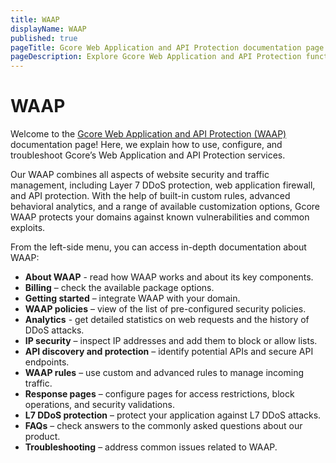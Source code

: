 ```yaml
---
title: WAAP
displayName: WAAP
published: true
pageTitle: Gcore Web Application and API Protection documentation page | Gcore
pageDescription: Explore Gcore Web Application and API Protection functionality and learn how to configure Layer 7 DDoS and bot protection, web application firewall, and API protection for your domain.
---
```

# WAAP

Welcome to the <a href="https://gcore.com/web-app-and-api-protection" target="_blank">Gcore Web Application and API Protection (WAAP)</a> documentation page! Here, we explain how to use, configure, and troubleshoot Gcore’s Web Application and API Protection services. 

Our WAAP combines all aspects of website security and traffic management, including Layer 7 DDoS protection, web application firewall, and API protection. With the help of built-in custom rules, advanced behavioral analytics, and a range of available customization options, Gcore WAAP protects your domains against known vulnerabilities and common exploits.  

From the left-side menu, you can access in-depth documentation about WAAP: 

* **About WAAP** - read how WAAP works and about its key components. 
* **Billing** – check the available package options.
* **Getting started** – integrate WAAP with your domain.
* **WAAP policies** – view of the list of pre-configured security policies.
* **Analytics** - get detailed statistics on web requests and the history of DDoS attacks. 
* **IP security** – inspect IP addresses and add them to block or allow lists. 
* **API discovery and protection** – identify potential APIs and secure API endpoints.   
* **WAAP rules** – use custom and advanced rules to manage incoming traffic.
* **Response pages** – configure pages for access restrictions, block operations, and security validations. 
* **L7 DDoS protection** – protect your application against L7 DDoS attacks. 
* **FAQs** – check answers to the commonly asked questions about our product. 
* **Troubleshooting** – address common issues related to WAAP. 